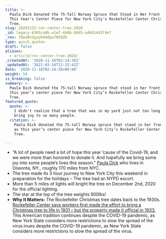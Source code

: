 ```yaml
---
title: >-
  Paula Dick Donated the 75-Tall Norway Spruce that Stood in Her Front Yard, as
  This Year's Center Piece for New York City's Rockefeller Center Christmas
  Tree.
slug: 20201115-roc-center-tree-2020
_id: legacy-6365ca8b-e1ef-4a0b-b0d5-ad6814d3f4e7
_rev: 7QmxBnVgzphH4dpufNYQZD
type: quick_quotes
draft: false
aliases:
  - article/roc-center-tree-2020/
_createdAt: '2020-11-16T02:24:36Z'
_updatedAt: '2021-03-16T12:32:42Z'
date: '2020-11-16T02:24:36+00:00'
weight: 50
is_breaking: false
summary: >-
  Paula Dick donated the 75-tall Norway spruce that stood in her front yard, as
  this year’s center piece for New York City’s Rockefeller Center Christmas
  Tree.
featured_quote:
  quote: >-
    I didn't realize that a tree that was in my yard just not too long ago would
    bring joy to so many people.
  citation: >-
    Paula Dick donated the 75-tall Norway spruce that stood in her front yard,
    as this year’s center piece for New York City’s Rockefeller Center Christmas
    Tree.

---
```

* “A lot of people need a lot of hope this year ’cause of the Covid-19, and we were more than honored to donate it. And hopefully we bring some joy into some people’s lives this season.” [Paula Dick](https://www.cnn.com/2020/11/15/us/rockefeller-christmas-tree-arrival-trnd/index.html) who lives in Oneonta, NY., roughly 170 miles from NYC.
* The tree made its 3 hour journey to New York City this weekend in preparation for the holidays – The tree had an NYPD escort.
* More than 5 miles of lights will bright the tree on December 2nd, 2020 for the official lighting.
* The star at the top of the tree weights 900lbs!
* **Why It Matters:** The Rockefeller Christmas tree dates back to the 1930s. [Rockefeller Center says workers first made the effort to bring a Christmas tree to life in 1931 – but the property made it official in 1933.](https://www.rockefellercenter.com/holidays/rockefeller-center-christmas-tree-lighting/) This American tradition continues despite the COVID-19 pandemic, as New York State considers more restrictions to slow the spread of the virus.inues despite the COVID-19 pandemic, as New York State considers more restrictions to slow the spread of the virus.